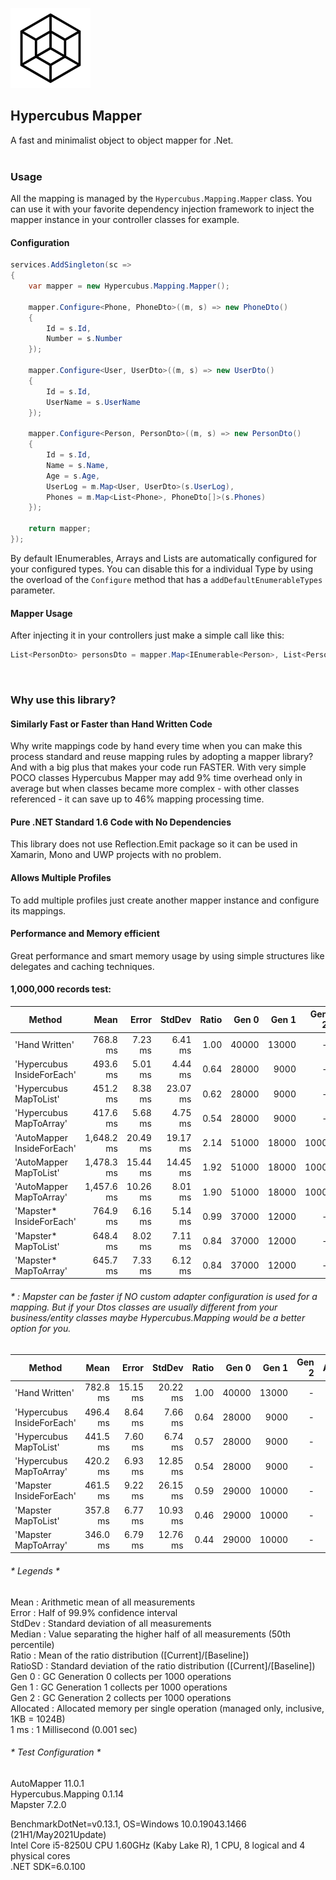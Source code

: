 ![Icon](https://raw.githubusercontent.com/dannotsys/Hypercubus.Mapping/main/.github/images/Hypercubus_icon.png)

## Hypercubus Mapper
A fast and minimalist object to object mapper for .Net.
&nbsp;\
&nbsp;

### Usage

All the mapping is managed by the `Hypercubus.Mapping.Mapper` class. You can use it with your favorite dependency injection framework to inject the mapper instance in your controller classes for example.

#### Configuration
```csharp
services.AddSingleton(sc =>
{
    var mapper = new Hypercubus.Mapping.Mapper();

    mapper.Configure<Phone, PhoneDto>((m, s) => new PhoneDto()
    {
        Id = s.Id,
        Number = s.Number
    });

    mapper.Configure<User, UserDto>((m, s) => new UserDto()
    {
        Id = s.Id,
        UserName = s.UserName
    });

    mapper.Configure<Person, PersonDto>((m, s) => new PersonDto()
    {
        Id = s.Id,
        Name = s.Name,
        Age = s.Age,
        UserLog = m.Map<User, UserDto>(s.UserLog),
        Phones = m.Map<List<Phone>, PhoneDto[]>(s.Phones)
    });

    return mapper;
});
```
By default IEnumerables, Arrays and Lists are automatically configured for your configured types. You can disable this for a individual Type by using the overload of the `Configure` method that has a `addDefaultEnumerableTypes` parameter.

#### Mapper Usage
After injecting it in your controllers just make a simple call like this:

```csharp
List<PersonDto> personsDto = mapper.Map<IEnumerable<Person>, List<PersonDto>>(persons);
```
&nbsp;

### Why use this library?

#### Similarly Fast or Faster than Hand Written Code

Why write mappings code by hand every time when you can make this process standard and reuse mapping rules by adopting a mapper library? And with a big plus that makes your code run FASTER. 
With very simple POCO classes Hypercubus Mapper may add 9% time overhead only in average but when classes became more complex - with other classes referenced - it can save up to 46% mapping processing time.

#### Pure .NET Standard 1.6 Code with No Dependencies

This library does not use Reflection.Emit package so it can be used in Xamarin, Mono and UWP projects with no problem.


#### Allows Multiple Profiles

To add multiple profiles just create another mapper instance and configure its mappings.


#### Performance and Memory efficient
Great performance and smart memory usage by using simple structures like delegates and caching techniques.

#### 1,000,000 records test:

|                     Method |       Mean |    Error |   StdDev | Ratio |      Gen 0 |      Gen 1 |     Gen 2 | Allocated |
|--------------------------- |-----------:|---------:|---------:|------:|-----------:|-----------:|----------:|----------:|
|             'Hand Written' |   768.8 ms |  7.23 ms |  6.41 ms |  1.00 | 40000      | 13000      |         - |    244 MB |
| 'Hypercubus InsideForEach' |   493.6 ms |  5.01 ms |  4.44 ms |  0.64 | 28000      |  9000      |         - |    184 MB |
|     'Hypercubus MapToList' |   451.2 ms |  8.38 ms | 23.07 ms |  0.62 | 28000      |  9000      |         - |    184 MB |
|    'Hypercubus MapToArray' |   417.6 ms |  5.68 ms |  4.75 ms |  0.54 | 28000      |  9000      |         - |    175 MB |
| 'AutoMapper InsideForEach' | 1,648.2 ms | 20.49 ms | 19.17 ms |  2.14 | 51000      | 18000      | 1000      |    314 MB |
|     'AutoMapper MapToList' | 1,478.3 ms | 15.44 ms | 14.45 ms |  1.92 | 51000      | 18000      | 1000      |    314 MB |
|    'AutoMapper MapToArray' | 1,457.6 ms | 10.26 ms |  8.01 ms |  1.90 | 51000      | 18000      | 1000      |    305 MB |
|   'Mapster* InsideForEach' |   764.9 ms |  6.16 ms |  5.14 ms |  0.99 | 37000      | 12000      |         - |    237 MB |
|       'Mapster* MapToList' |   648.4 ms |  8.02 ms |  7.11 ms |  0.84 | 37000      | 12000      |         - |    229 MB |
|      'Mapster* MapToArray' |   645.7 ms |  7.33 ms |  6.12 ms |  0.84 | 37000      | 12000      |         - |    229 MB |

###### * : Mapster can be faster if NO custom adapter configuration is used for a mapping. But if your Dtos classes are usually different from your business/entity classes maybe Hypercubus.Mapping would be a better option for you.

|                     Method |       Mean |    Error |    StdDev | Ratio |      Gen 0 |      Gen 1 |     Gen 2 | Allocated |
|--------------------------- |-----------:|---------:|----------:|------:|-----------:|-----------:|----------:|----------:|
|             'Hand Written' |   782.8 ms | 15.15 ms |  20.22 ms |  1.00 | 40000      | 13000      |         - |    244 MB |
| 'Hypercubus InsideForEach' |   496.4 ms |  8.64 ms |   7.66 ms |  0.64 | 28000      |  9000      |         - |    184 MB |
|     'Hypercubus MapToList' |   441.5 ms |  7.60 ms |   6.74 ms |  0.57 | 28000      |  9000      |         - |    184 MB |
|    'Hypercubus MapToArray' |   420.2 ms |  6.93 ms |  12.85 ms |  0.54 | 28000      |  9000      |         - |    175 MB |
|    'Mapster InsideForEach' |   461.5 ms |  9.22 ms |  26.15 ms |  0.59 | 29000      | 10000      |         - |    191 MB |
|        'Mapster MapToList' |   357.8 ms |  6.77 ms |  10.93 ms |  0.46 | 29000      | 10000      |         - |    183 MB |
|       'Mapster MapToArray' |   346.0 ms |  6.79 ms |  12.76 ms |  0.44 | 29000      | 10000      |         - |    183 MB |

###### * Legends *
 Mean      : Arithmetic mean of all measurements\
  Error     : Half of 99.9% confidence interval\
  StdDev    : Standard deviation of all measurements\
  Median    : Value separating the higher half of all measurements (50th percentile)\
  Ratio     : Mean of the ratio distribution ([Current]/[Baseline])\
  RatioSD   : Standard deviation of the ratio distribution ([Current]/[Baseline])\
  Gen 0     : GC Generation 0 collects per 1000 operations\
  Gen 1     : GC Generation 1 collects per 1000 operations\
  Gen 2     : GC Generation 2 collects per 1000 operations\
  Allocated : Allocated memory per single operation (managed only, inclusive, 1KB = 1024B)\
  1 ms      : 1 Millisecond (0.001 sec)

###### * Test Configuration *

AutoMapper 11.0.1\
Hypercubus.Mapping 0.1.14\
Mapster 7.2.0

BenchmarkDotNet=v0.13.1, OS=Windows 10.0.19043.1466 (21H1/May2021Update)\
Intel Core i5-8250U CPU 1.60GHz (Kaby Lake R), 1 CPU, 8 logical and 4 physical cores\
.NET SDK=6.0.100 
